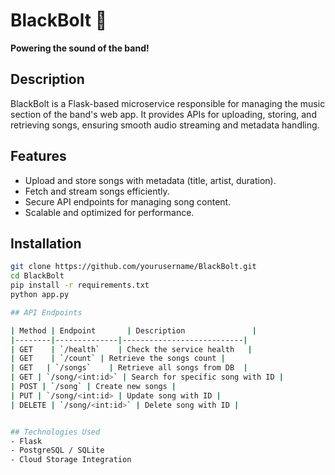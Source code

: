 # BlackBolt 🎵  
**Powering the sound of the band!**  

## Description  
BlackBolt is a Flask-based microservice responsible for managing the music section of the band's web app. It provides APIs for uploading, storing, and retrieving songs, ensuring smooth audio streaming and metadata handling.  

## Features  
- Upload and store songs with metadata (title, artist, duration).  
- Fetch and stream songs efficiently.  
- Secure API endpoints for managing song content.  
- Scalable and optimized for performance.  

## Installation  
```bash
git clone https://github.com/yourusername/BlackBolt.git
cd BlackBolt
pip install -r requirements.txt
python app.py

## API Endpoints 

| Method | Endpoint       | Description               |
|--------|--------------|---------------------------|
| GET    | `/health`    | Check the service health   |
| GET    | `/count` | Retrieve the songs count |
| GET   | `/songs`    | Retrieve all songs from DB  |
| GET | `/song/<int:id>` | Search for specific song with ID |
| POST | `/song` | Create new songs |
| PUT | `/song/<int:id> | Update song with ID |
| DELETE | `/song/<int:id>` | Delete song with ID | 


## Technologies Used
- Flask
- PostgreSQL / SQLite
- Cloud Storage Integration